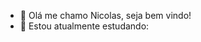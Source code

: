 - 👋 Olá me chamo Nicolas, seja bem vindo!
- 👀 Estou atualmente estudando:


<!---
NicolasKauan/NicolasKauan is a ✨ special ✨ repository because its `README.md` (this file) appears on your GitHub profile.
You can click the Preview link to take a look at your changes.
--->
